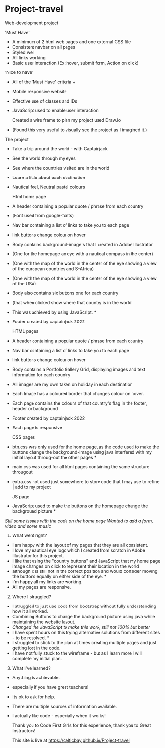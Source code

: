 # Project-travel
Web-development project


 'Must Have'
- A minimum of 2 html web pages and one external CSS file
- Consistent navbar on all pages
- Styled well
- All links working
- Basic user interaction (Ex: hover, submit form, Action on click)


 'Nice to have'
- All of the 'Must Have' criteria +
- Mobile responsive website
- Effective use of classes and IDs
- JavaScript used to enable user interaction


   Created a wire frame to plan my project used Draw.io
 - (Found this very useful to visually see the project as I imagined it.)
 
 

  The project
- Take a trip around the world - with Captainjack
- See the world through my eyes
- See where the countries visited are in the world
- Learn a little about each destination
- Nautical feel, Neutral pastel colours 


  Html home page
- A header containing a popular quote / phrase from each country
- (Font used from google-fonts)
- Nav bar containing a list of links to take you to each page
- link buttons change colour on hover
- Body contains background-image's that I created in Adobe     Illustrator 
- (One for the homepage an eye with a nautical compass in the center)
- (One with the map of the world in the center of the eye showing a view of the european countries and S-Africa)
- (One with the map of the world in the center of the eye showing a view of the USA)
- Body also contains six buttons one for each country
- (that when clicked show where that country is in the world
- This was achieved by using JavaScript. *
- Footer created by captainjack 2022


  HTML pages
- A header containing a popular quote / phrase from each country
- Nav bar containing a list of links to take you to each page
- link buttons change colour on hover
- Body contains a Portfolio Gallery Grid, displaying images and text information for each country
- All images are my own taken on holiday in each destination
- Each Image has a coloured border that changes colour on hover.
- Each page contains the colours of that country's flag in the footer, header or background
- Footer created by captainjack 2022
- Each page is responsive 

  CSS pages
- btn.css was only used for the home page, as the code used to make the buttons change the background-image
 using java interfered with my initial layout throug-out the other pages *
- main.css was used for all html pages containing the same structure througout
- extra.css not used just somewhere to store code that I may use to refine | add to my project


  JS page
- JavaScript used to make the buttons on the homepage change the background picture *


 *Still some issues with the code on the home page*
 *Wanted to add a form, video and some music*



1. What went right?
- I am happy with the layout of my pages that they are all consistent.
- I love my nautical eye logo which I created from scratch in Adobe Illustrator for this project.
- I like that using the "country buttons" and JavaScript that my home page image changes on click to represent their location in the world
- although it is still not in the correct position and would consider moving the buttons equally on either side of the eye. *
- I'm happy all my links are working.
- All my pages are responsive.

2. Where I struggled?
- I struggled to just use code from bootstrap without fully understanding how it all worked.
- Combining Buttons to change the background picture using java while maintaining the website layout.
- *Changed the JavaScript to make this work, still not 100% but better*
- I have spent hours on this trying alternative solutions from different sites - to be resolved. *
- I struggled to stick to the plan at times creating multiple pages and just getting lost in the code.
- I have not fully stuck to the wireframe - but as I learn more I will complete my initial plan.


3. What I've learned?
- Anything is achievable.
- especially if you have great teachers!
- Its ok to ask for help.
- There are multiple sources of information available.
- I actually like code - especially when it works!




  Thank you to Code First Girls for this experience, thank you to Great Instructors!
  
  
  This site is live at https://celticbay.github.io/Project-travel
 





